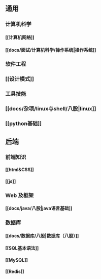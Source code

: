 ## 通用
### 计算机科学
#### [[计算机网络]]
#### [[docs/面试/计算机科学/操作系统|操作系统]]
### 软件工程
### [[设计模式]]
### 工具技能
### [[docs/杂项/linux与shell/八股|linux]]
### [[python基础]]
## 后端
### 前端知识
#### [[html&CSS]]
#### [[js]]
### Web 及框架
#### [[docs/java/八股|java语言基础]]
### 数据库
#### [[docs/数据库/八股|数据库（八股）]]
#### [[SQL基本语法]]
#### [[MySQL]]
#### [[Redis]]

